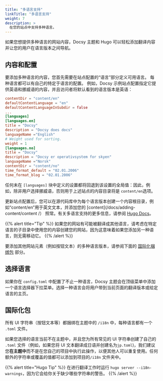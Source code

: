 ```yaml
---
title: "多语言支持"
linkTitle: "多语言支持"
weight: 7
description: >
  在您的站点中支持多种语言。
---
```


如果您想提供多种语言的网站内容，Docsy 主题和 Hugo 可以轻松添加翻译内容并让您的用户在语言版本之间导航。

## 内容和配置

要添加多种语言的内容，您首先需要在站点配置的“语言”部分定义可用语言。 每种语言都可以有自己的特定于语言的配置。 例如，Docsy 示例站点配置指定它提供英语和挪威语的内容，并且访问者将默认看到的语言版本是英语：

```toml
contentDir = "content/en"
defaultContentLanguage = "en"
defaultContentLanguageInSubdir = false
...
[languages]
[languages.en]
title = "Docsy"
description = "Docsy does docs"
languageName ="English"
# Weight used for sorting.
weight = 1
[languages.no]
title = "Docsy"
description = "Docsy er operativsystem for skyen"
languageName ="Norsk"
contentDir = "content/no"
time_format_default = "02.01.2006"
time_format_blog = "02.01.2006"
```

任何未在 `[languages]` 块中定义的设置都将回退到该设置的全局值：因此，例如，除非用户选择挪威语，否则用于上述站点的内容目录将是 `content/en`选项。

更新站点配置后，您可以在源代码库中为每个语言版本创建一个内容根目录，例如“content/en”用于英文文本，并添加您的 [content](/docs/adding-content/content /） 照常。有关多语言支持的更多信息，请参阅 [Hugo Docs](https://gohugo.io/content-management/multilingual)。

{{% alert title="Tip" %}}
如果您的网站有可能被翻译成其他语言，请考虑在特定语言的子目录中使用您的内容创建您的网站，因为这意味着如果您添加另一种语言，则无需移动它。
{{% /alert %}}

要添加其他网站元素（例如按钮文本）的多种语言版本，请参阅下面的 [国际化捆绑包](#internationalization-bundles) 部分。

## 选择语言

如果你在 `config.toml` 中配置了不止一种语言，Docsy 主题会在顶级菜单中添加一个语言选择器下拉菜单。选择一种语言会将用户带到当前页面的翻译版本或给定语言的主页。

## 国际化包

所有 UI 字符串（按钮文本等）都捆绑在主题中的 `/i18n` 中，每种语言都有一个 `.toml` 文件。

如果您选择的语言当前不在主题中，并且您为所有常见的 UI 字符串创建了自己的 `.toml` 文件（例如，如果您将 UI 文本翻译成日语并创建名为`jp.toml`)，我们建议您**在主题中**而不是在您自己的项目中执行此操作，以便其他人可以重复使用。任何额外的字符串或覆盖的值都可以添加到项目的`/i18n` 文件夹中。

{{% alert title="Hugo Tip" %}}
在进行翻译工作时运行 `hugo server --i18n-warnings`，因为它会给你关于缺少哪些字符串的警告。
{{% /alert %}}


